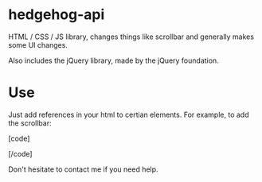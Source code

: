 hedgehog-api
============

HTML / CSS / JS library, changes things like scrollbar and generally makes some UI changes.

Also includes the jQuery library, made by the jQuery foundation.

Use
============

Just add references in your html to certian elements. For example, to add the scrollbar:

[code]
<link rel="stylesheet" href="hedgehog-api/css/scroll.css">
[/code]

Don't hesitate to contact me if you need help.
